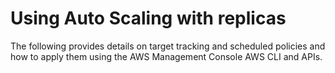 # Using Auto Scaling with replicas<a name="AutoScaling-Using-Replicas"></a>

The following provides details on target tracking and scheduled policies and how to apply them using the AWS Management Console AWS CLI and APIs\.